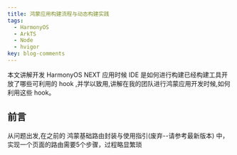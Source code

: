 ```yaml
---
title: 鸿蒙应用构建流程与动态构建实践
tags:
  - HarmonyOS
  - ArkTS
  - Node
  - hvigor
key: blog-comments
---
```

本文讲解开发 HarmonyOS NEXT 应用时候 IDE 是如何进行构建已经构建工具开放了哪些可利用的 hook ,并学以致用,讲解在我的团队进行鸿蒙应用开发时候,如何利用这些 hook。

<!--more-->
## 前言
   从问题出发,在之前的 鸿蒙基础路由封装与使用指引(废弃--请参考最新版本) 中，实现一个页面的路由需要5个步骤，过程略显繁琐